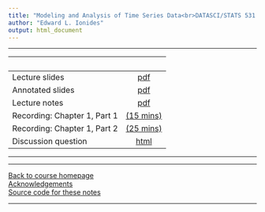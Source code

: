 ```yaml
---
title: "Modeling and Analysis of Time Series Data<br>DATASCI/STATS 531.<br>Chapter 1: Introduction"
author: "Edward L. Ionides"
output: html_document
---
```


----------------------

| &nbsp;          | &nbsp;                          |
|:-----------------------|:------------------------:|
| Lecture slides  | [pdf](slides.pdf) |
| Annotated slides   | [pdf](slides-annotated.pdf) |
| Lecture notes   | [pdf](notes.pdf) |
| Recording: Chapter 1, Part 1   | [(15 mins)](https://youtu.be/Zb8QPW-ldPM) |
| Recording: Chapter 1, Part 2   | [(25 mins)](https://youtu.be/8LvOkEgtwpU) | 
| Discussion question | [html](discussion.html) 
----------------------

<!--
| Annotated slides | [pdf](slides-annotated.pdf) |
-->


----------------------

[Back to course homepage](../index.html)  
[Acknowledgements](../acknowledge.html)  
[Source code for these notes](http://github.com/ionides/531w24/tree/master/01/)


----------------------

